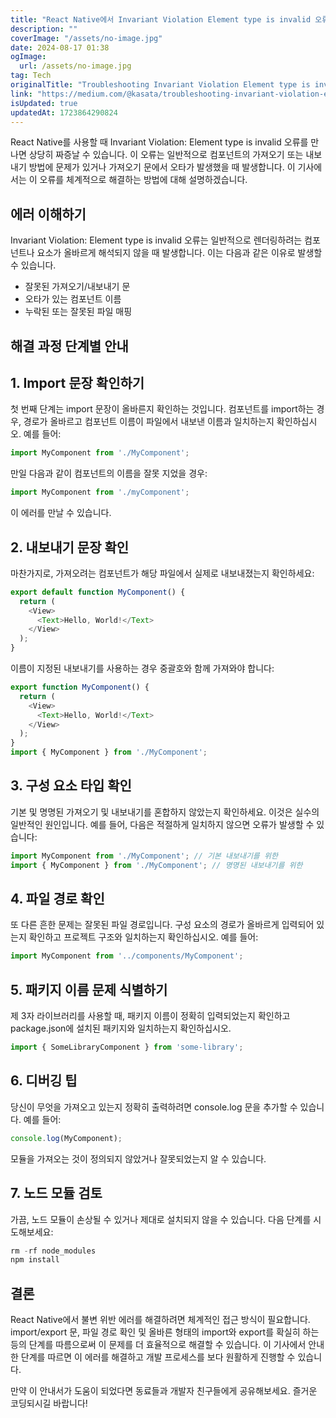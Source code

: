 ```yaml
---
title: "React Native에서 Invariant Violation Element type is invalid 오류 해결 방법"
description: ""
coverImage: "/assets/no-image.jpg"
date: 2024-08-17 01:38
ogImage: 
  url: /assets/no-image.jpg
tag: Tech
originalTitle: "Troubleshooting Invariant Violation Element type is invalid Error in React Native"
link: "https://medium.com/@kasata/troubleshooting-invariant-violation-element-type-is-invalid-error-in-react-native-81b2fe62cc4a"
isUpdated: true
updatedAt: 1723864290824
---
```



React Native를 사용할 때 Invariant Violation: Element type is invalid 오류를 만나면 상당히 짜증날 수 있습니다. 이 오류는 일반적으로 컴포넌트의 가져오기 또는 내보내기 방법에 문제가 있거나 가져오기 문에서 오타가 발생했을 때 발생합니다. 이 기사에서는 이 오류를 체계적으로 해결하는 방법에 대해 설명하겠습니다.

## 에러 이해하기

Invariant Violation: Element type is invalid 오류는 일반적으로 렌더링하려는 컴포넌트나 요소가 올바르게 해석되지 않을 때 발생합니다. 이는 다음과 같은 이유로 발생할 수 있습니다.

- 잘못된 가져오기/내보내기 문
- 오타가 있는 컴포넌트 이름
- 누락된 또는 잘못된 파일 매핑

<div class="content-ad"></div>

## 해결 과정 단계별 안내

## 1. Import 문장 확인하기

첫 번째 단계는 import 문장이 올바른지 확인하는 것입니다. 컴포넌트를 import하는 경우, 경로가 올바르고 컴포넌트 이름이 파일에서 내보낸 이름과 일치하는지 확인하십시오. 예를 들어:

```js
import MyComponent from './MyComponent';
```

<div class="content-ad"></div>

만일 다음과 같이 컴포넌트의 이름을 잘못 지었을 경우:

```js
import MyComponent from './myComponent';
```

이 에러를 만날 수 있습니다.

## 2. 내보내기 문장 확인

<div class="content-ad"></div>

마찬가지로, 가져오려는 컴포넌트가 해당 파일에서 실제로 내보내졌는지 확인하세요:

```js
export default function MyComponent() {
  return (
    <View>
      <Text>Hello, World!</Text>
    </View>
  );
}
```

이름이 지정된 내보내기를 사용하는 경우 중괄호와 함께 가져와야 합니다:

```js
export function MyComponent() {
  return (
    <View>
      <Text>Hello, World!</Text>
    </View>
  );
}
import { MyComponent } from './MyComponent';
```

<div class="content-ad"></div>

## 3. 구성 요소 타입 확인

기본 및 명명된 가져오기 및 내보내기를 혼합하지 않았는지 확인하세요. 이것은 실수의 일반적인 원인입니다. 예를 들어, 다음은 적절하게 일치하지 않으면 오류가 발생할 수 있습니다:

```js
import MyComponent from './MyComponent'; // 기본 내보내기를 위한
import { MyComponent } from './MyComponent'; // 명명된 내보내기를 위한
```

## 4. 파일 경로 확인

<div class="content-ad"></div>

또 다른 흔한 문제는 잘못된 파일 경로입니다. 구성 요소의 경로가 올바르게 입력되어 있는지 확인하고 프로젝트 구조와 일치하는지 확인하십시오. 예를 들어:

```js
import MyComponent from '../components/MyComponent';
```

## 5. 패키지 이름 문제 식별하기

제 3자 라이브러리를 사용할 때, 패키지 이름이 정확히 입력되었는지 확인하고 package.json에 설치된 패키지와 일치하는지 확인하십시오.

<div class="content-ad"></div>

```js
import { SomeLibraryComponent } from 'some-library';
```

## 6. 디버깅 팁

당신이 무엇을 가져오고 있는지 정확히 출력하려면 console.log 문을 추가할 수 있습니다. 예를 들어:

```js
console.log(MyComponent);
```

<div class="content-ad"></div>

모듈을 가져오는 것이 정의되지 않았거나 잘못되었는지 알 수 있습니다.

## 7. 노드 모듈 검토

가끔, 노드 모듈이 손상될 수 있거나 제대로 설치되지 않을 수 있습니다. 다음 단계를 시도해보세요:

```js
rm -rf node_modules
npm install
```

<div class="content-ad"></div>

## 결론

React Native에서 불변 위반 에러를 해결하려면 체계적인 접근 방식이 필요합니다. import/export 문, 파일 경로 확인 및 올바른 형태의 import와 export를 확실히 하는 등의 단계를 따름으로써 이 문제를 더 효율적으로 해결할 수 있습니다. 이 기사에서 안내한 단계를 따르면 이 에러를 해결하고 개발 프로세스를 보다 원활하게 진행할 수 있습니다.

만약 이 안내서가 도움이 되었다면 동료들과 개발자 친구들에게 공유해보세요. 즐거운 코딩되시길 바랍니다!